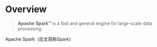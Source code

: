 # Overview

> **Apache Spark™** is a fast and general engine for large-scale data processing.

Apache Spark（后文简称Spark）